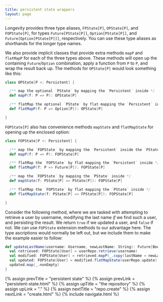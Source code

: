 ```yaml
---
title: persistent state wrappers
layout: page
---
```


Longevity provides three type aliases, `FPState[P]`, `OPState[P]`, and
`FOPState[P]`, for types `Future[PState[P]]`, `Option[PState[P]]`, and
`Future[Option[PState[P]]]`, respectively. You can use these type
aliases as shorthands for the longer type names.

We also provide implicit classes that provide extra methods `mapP` and
`flatMapP` for each of the three types above. These methods will open
up the containing `Future`/`Option` combination, apply a function from
`P` to `P`, and wrap the result back up. The methods for `OPState[P]`
would look something like this:

```scala
class OPState[P <: Persistent] {

  /** map the optional `PState` by mapping the `Persistent` inside */
  def mapP(f: P => P): OPState[P]

  /** flatMap the optional `PState` by flat-mapping the `Persistent` inside */
  def flatMapP(f: P => Option[P]): OPState[P]

}
```

`FOPState[P]` also has convenience methods `mapState` and
`flatMapState` for opening up the enclosed option:

```scala
class FOPState[P <: Persistent] {

  /** map the `FOPState` by mapping the `Persistent` inside the `PState` */
  def mapP(f: P => P): FOPState[P]

  /** flatMap the `FOPState` by flat-mapping the `Persistent` inside */
  def flatMapP(f: P => Future[P]): FOPState[P]

  /** map the `FOPState` by mapping the `PState` inside */
  def mapState(f: PState[P] => PState[P]): FOPState[P]

  /** flatMap the `FOPState` by flat-mapping the `PState` inside */
  def flatMapState(f: PState[P] => FPState[P]): FOPState[P]

}
```

Consider the following method, where we are tasked with attempting to
retrieve a user by username, modifying the last name _if_ we find such
a user, and persisting the result. We return `true` if we updated a
user, and `false` if not. We can use `FOPState` extension methods to
our advantage here. The type ascriptions would normally be left out,
but we include them to make the example easier to follow:

```scala
def updateLastName(username: Username, newLastName: String): Future[Boolean] = {
  val retrieved: FOPState[User] = userRepo.retrieve(username)
  val modified: FOPState[User] = retrieved.mapP(_.copy(lastName = newLastName))
  val updated: FOPState[User] = modified.flatMapState(userRepo.update)
  updated.map(_.nonEmpty)
}
```

{% assign prevTitle = "persistent state" %}
{% assign prevLink  = "persistent-state.html" %}
{% assign upTitle   = "the repository" %}
{% assign upLink    = "." %}
{% assign nextTitle = "repo.create" %}
{% assign nextLink  = "create.html" %}
{% include navigate.html %}
